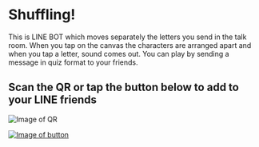 # Shuffling!
This is LINE BOT which moves separately the letters you send in the talk room.
When you tap on the canvas the characters are arranged apart and when you tap a letter, sound comes out.
You can play by sending a message in quiz format to your friends.
 
 
##  Scan the QR or tap the button below to add to your LINE friends
![Image of QR](https://snst-lab.github.io/shuffling/public/assets/img/qr.png)
 
[![Image of button](https://scdn.line-apps.com/n/line_add_friends/btn/ja.png)](https://line.me/R/ti/p/%40lrz2407g)
 
